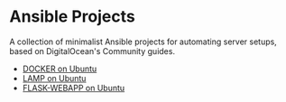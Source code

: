 # Ansible Projects

A collection of minimalist Ansible projects for automating server setups, based on DigitalOcean's Community guides.

- [DOCKER on Ubuntu](https://github.com/shubham9319/ansible-project/tree/main/docker_ubuntu)
- [LAMP on Ubuntu](https://github.com/shubham9319/ansible-project/tree/main/lamp_ubuntu)
- [FLASK-WEBAPP on Ubuntu](https://github.com/shubham9319/ansible-project/tree/main/flask-webapp)

